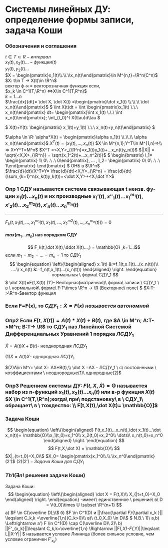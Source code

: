 # Системы линейных ДУ: определение формы записи, задача Коши

### Обозначения и соглашения

$t \in T \subset R - интервал$
\
$x_1(t),x_2(t)... -функции (t)$
\
$y_1(t),y_2(t)...$
\
$X =
\begin{pmatrix}x_1(t)\\.\\.\\x_n(t)\end{pmatrix}\in M^{n,t}=\R^n(C^n)$
\
$X: t\in T -> X(t)\in \R^n$ 
\
вектор ф-я = векторозначная функция если,
\
$x_k \in C^1(T,\R^n) <=>X\in C^1(T,R^n)$
\
$k =1...n$
\
$\frac{dx}{dt}= \dot X, \dot X(t) =\begin{pmatrix}\dot x_1(t) \\.\\.\\ \dot x_n(t)\end{pmatrix}$
$
\int X(t)dt = \int \begin{pmatrix}x_1(t) \\.\\.\\  x_n(t)\end{pmatrix} dt= \begin{pmatrix}\int x_1(t) \\.\\.\\ \int x_n(t)\end{pmatrix}; \int_{t_0}^t X(\tau)d\tau
$

$
X(t)+Y(t): \begin{pmatrix} x_1(t)+y_1(t) \\.\\.\\  x_n(t)+y_n(t)\end{pmatrix}
$

$\alpha \in \R: \alpha*X(t) = \begin{pmatrix}\alpha x_1(t) \\.\\.\\ \alpha x_n(t)\end{pmatrix}$
$X^T(t) = (x_1(t),...,x_n(t))$
$X \in M^{n,1};Y^T\in M^{1,n}=>\\ => X*Y^T=M^n$
$X^T =<X,Y>_{\R^n}=x_1(t)y_1(t)+...x_n(t)y_n(t)$
$||X|| = \sqrt{<X,X>_{\R^n}} = \sqrt{x_1^2(t)+...x_n^2(t)}$
$
\begin{bmatrix}
l_1=
\begin{pmatrix}
1\\
0\\
.\\
.\\
0\end{pmatrix}, ... ,
l_2=
\begin{pmatrix}
0\\
0\\
.\\
.\\
1\end{pmatrix}
\end{bmatrix}
$
ОНБ в $\R^n$\
$\frac{d}{dt}(X^T*Y= \frac{d}{dt}<X,Y>_{\R^n} = \frac{d}{dt}(\sum_{k=1}^n)x_k(t)y_k(t))=<\dot X,Y>+<X,\dot Y>$

### Опр 1 СДУ называется система связывающая t неизв. фу-ции $x_1(t)$...$x_n(t)$ и их производные $x_1'(t),x''_1(t)...x^{m_1}_1(t), x'_2(t)...x^{m_2}_2(t),x'_n(t)...x_n^{m_n}(t)$
---
$F_k(t,x_1(t),..., x_1^{m_1}(t),x_2(t),...,x_2^{m2}(t),...,x_n^{m_n}(t))) = 0$

#### $max(m_1...m_n)$ наз порядком СДУ


$$ F_k(t,\dot X(t),\ddot X(t)...,) = \mathbb{O} ,k=1...l$$
если $m_1 =m_2=...=m_n =1$  то $СДУ_1$
$$
\begin{equation}
\left\{\begin{aligned} 
  x_1(t) &:=f_1(t,x_1(t)...(x_n(t)))\\
  ....\\
  x_n(t) &:=f_n(t,x_1(t)...(x_n(t)))
\end{aligned} \right.
\end{equation}
-нормальная \ форма\ СДУ_1
$$
$
\dot X(t)=F(t,X(t)) (1')- Векторная(матричная)\ форма\ записи \ СДУ_1 \ в \ нормальной\ форме\\ F:T\times \R^n -> \R (Векторное\ поле)
$
$X:T->\R^n-$вектор функция

### Если F=F(x), то $СДУ_1: \dot X=F(x)\ называется\ автономной$

### Опр2 Если $F(t,X(t)) = A(t)*X(t)+B(t)$, где $A \in M^n; A:T->M^n; B:T-> \R$ то $СДУ_1$ наз Линейной Системой Дифференциальных Уравнений 1 порядка  $ЛСДУ_1$

$\dot X= A(t)X+B(t)$- неоднородная $ЛСДУ_1$

$(1)\dot X= A(t)X$- однородная $ЛСДУ_1$

$(2)A\in M^n: \dot X= AX+B(t),\\ \dot X =AX - ЛСДУ_1 \ с\ постоянными \ коэффициентами \   неоднородные(1)\ однородные(2)$

### Опр3 Решением системы ДУ: $F(t,X,\dot X)=\mathbb{O}$ называется набор из n-функций $x_1(t),x_2(t)...x_n(t)$ или в-р фукнция $X(t)$  $X \in C^1(T,\R^n);когда\ при\ подстановку\  в \ СДУ_1\ обращает\ в \ тождество: \\ F[t,X(t),\dot X(t)=  \mathbb{O}]$

### Задача Коши

$$
\begin{equation}
\left\{\begin{aligned} 
F(t,x_1(t)...x_n(t),\dot x_1(t)...\dot x_n(t))=  \mathbb{O}\\x_1(t_0)=x_1^0\\
x_2(t_0)=x_2^0\\
\dots\\
x_n(t_0)=x_n^0
\end{aligned} \right.
\end{equation}
$$
$$
F(t,X,\dot X) = \mathbb{O}\\
$$
$X|_{t=t_0}=X_0\\$
$X_0= \begin{pmatrix}x_1^0\\.\\.\\x_n^0\end{pmatrix}(2')$
$(2)(2') - Задача\ Коши\ для\ СДУ_1$

### $Th1 (\exists n!$ решения задачи Коши)

Задача Коши:
$$
\begin{equation}
\left\{\begin{aligned}
 \dot X = F(t,X)\\
 X_{|t=t_0}=X_0
\end{aligned} \right.
\end{equation}
-имеет\ единственное \ решение\ в\  D = V(t_0)\times U \subset \R^{n+1}
$$
a) $F \in C(\overline D);\\$
б) $F \in C^1(D) и ||\frac{\partial F}{\partial x_k }|| \leqslant C_k,k
=\overline{1,n}(C_k>0)\\
в)\ (t_0,X_0) \in D\\$
$
 N.B.\\
 1)\ a,b) \Leftrightarrow a') F \in C^1(D) \cap C(\overline D)\\
 2)\ b) ||F'_{x_k}||\leqslant C_k,k=\overline{1,n} \Rightarrow ||F(*,X)-F(*,Y)||\leqslant L||X-Y||
$
называется условие Линница (более сильное условие, чем условие ограничен $F'_{x_k}$)
